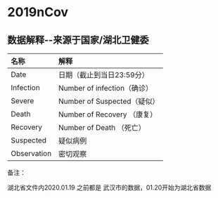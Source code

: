 # 2019nCov

## 数据解释--来源于国家/湖北卫健委

| 名称        | 解释                        |
| :---------- | :-------------------------- |
| Date        | 日期（截止到当日23:59分）   |
| Infection   | Number of infection（确诊） |
| Severe      | Number of Suspected（疑似） |
| Death       | Number of Recovery （康复） |
| Recovery    | Number of Death （死亡）    |
| Suspected   | 疑似病例                    |
| Observation | 密切观察                    |



备注：

湖北省文件内2020.01.19 之前都是 武汉市的数据，01.20开始为湖北省数据






